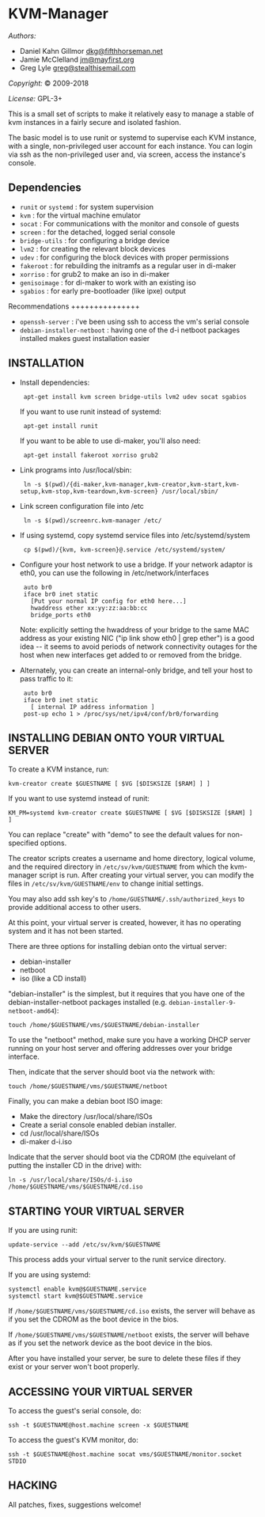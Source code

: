 KVM-Manager
===========

*Authors:*
 * Daniel Kahn Gillmor <dkg@fifthhorseman.net>
 * Jamie McClelland <jm@mayfirst.org>
 * Greg Lyle <greg@stealthisemail.com>

*Copyright:* © 2009-2018

*License:* GPL-3+

This is a small set of scripts to make it relatively easy to manage a
stable of kvm instances in a fairly secure and isolated fashion.

The basic model is to use runit or systemd to supervise each KVM instance,
with a single, non-privileged user account for each instance. You can login
via ssh as the non-privileged user and, via screen, access the instance's
console.

Dependencies
------------

 * `runit` or `systemd` : for system supervision
 * `kvm` : for the virtual machine emulator
 * `socat` : For communications with the monitor and console of guests
 * `screen` : for the detached, logged serial console
 * `bridge-utils` : for configuring a bridge device
 * `lvm2` : for creating the relevant block devices
 * `udev` : for configuring the block devices with proper permissions
 * `fakeroot` : for rebuilding the initramfs as a regular user in di-maker
 * `xorriso` : for grub2 to make an iso in di-maker
 * `genisoimage` : for di-maker to work with an existing iso
 * `sgabios` : for early pre-bootloader (like ipxe) output

Recommendations
+++++++++++++++

 * `openssh-server` : i've been using ssh to access the vm's serial console
 * `debian-installer-netboot` : having one of the d-i netboot packages installed makes guest installation easier
 
INSTALLATION
------------

 * Install dependencies:

        apt-get install kvm screen bridge-utils lvm2 udev socat sgabios

    If you want to use runit instead of systemd:

        apt-get install runit

    If you want to be able to use di-maker, you'll also need:

        apt-get install fakeroot xorriso grub2

 * Link programs into /usr/local/sbin:
 
        ln -s $(pwd)/{di-maker,kvm-manager,kvm-creator,kvm-start,kvm-setup,kvm-stop,kvm-teardown,kvm-screen} /usr/local/sbin/

 * Link screen configuration file into /etc

        ln -s $(pwd)/screenrc.kvm-manager /etc/

 * If using systemd, copy systemd service files into /etc/systemd/system

        cp $(pwd)/{kvm, kvm-screen}@.service /etc/systemd/system/

 * Configure your host network to use a bridge. If your network adaptor 
   is eth0, you can use the following in /etc/network/interfaces

        auto br0
        iface br0 inet static
          [Put your normal IP config for eth0 here...]
          hwaddress ether xx:yy:zz:aa:bb:cc
          bridge_ports eth0

    Note: explicitly setting the hwaddress of your bridge to the same
    MAC address as your existing NIC ("ip link show eth0 | grep
    ether") is a good idea -- it seems to avoid periods of network
    connectivity outages for the host when new interfaces get added to
    or removed from the bridge.

 * Alternately, you can create an internal-only bridge, and tell your
   host to pass traffic to it:

        auto br0
        iface br0 inet static
          [ internal IP address information ]
        post-up echo 1 > /proc/sys/net/ipv4/conf/br0/forwarding

INSTALLING DEBIAN ONTO YOUR VIRTUAL SERVER
------------------------------------------

To create a KVM instance, run:

    kvm-creator create $GUESTNAME [ $VG [$DISKSIZE [$RAM] ] ]

If you want to use systemd instead of runit:

    KM_PM=systemd kvm-creator create $GUESTNAME [ $VG [$DISKSIZE [$RAM] ] ]

You can replace "create" with "demo" to see the default values for non-
specified options.

The creator scripts creates a username and home directory, logical volume, and
the required directory in `/etc/sv/kvm/GUESTNAME` from which the kvm-manager
script is run. After creating your virtual server, you can modify the files in
`/etc/sv/kvm/GUESTNAME/env` to change initial settings.

You may also add ssh key's to `/home/GUESTNAME/.ssh/authorized_keys` to provide
additional access to other users.

At this point, your virtual server is created, however, it has no
operating system and it has not been started.

There are three options for installing debian onto the virtual server:

 * debian-installer
 * netboot
 * iso (like a CD install)


"debian-installer" is the simplest, but it requires that you have one
of the debian-installer-netboot packages installed
(e.g. `debian-installer-9-netboot-amd64`):

    touch /home/$GUESTNAME/vms/$GUESTNAME/debian-installer

To use the "netboot" method, make sure you have a working DHCP server
running on your host server and offering addresses over your bridge
interface.

Then, indicate that the server should boot via the network with:

    touch /home/$GUESTNAME/vms/$GUESTNAME/netboot

Finally, you can make a debian boot ISO image:

 *  Make the directory /usr/local/share/ISOs
 *  Create a serial console enabled debian installer.
   * cd /usr/local/share/ISOs
   * di-maker d-i.iso

Indicate that the server should boot via the CDROM (the equivelant of putting
the installer CD in the drive) with:

    ln -s /usr/local/share/ISOs/d-i.iso /home/$GUESTNAME/vms/$GUESTNAME/cd.iso

STARTING YOUR VIRTUAL SERVER
----------------------------

If you are using runit:

    update-service --add /etc/sv/kvm/$GUESTNAME

This process adds your virtual server to the runit service directory.

If you are using systemd:

    systemctl enable kvm@$GUESTNAME.service
    systemctl start kvm@$GUESTNAME.service

If `/home/$GUESTNAME/vms/$GUESTNAME/cd.iso` exists, the server will
behave as if you set the CDROM as the boot device in the bios.

If `/home/$GUESTNAME/vms/$GUESTNAME/netboot` exists, the server will
behave as if you set the network device as the boot device in the
bios.

After you have installed your server, be sure to delete these files if
they exist or your server won't boot properly.

ACCESSING YOUR VIRTUAL SERVER
-----------------------------

To access the guest's serial console, do:

    ssh -t $GUESTNAME@host.machine screen -x $GUESTNAME

To access the guest's KVM monitor, do:

    ssh -t $GUESTNAME@host.machine socat vms/$GUESTNAME/monitor.socket STDIO

HACKING
-------

All patches, fixes, suggestions welcome!
